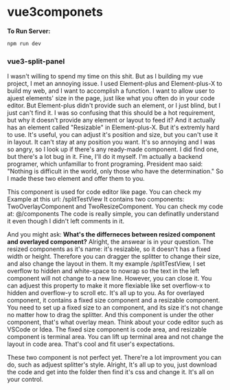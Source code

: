 # vue3componets

**To Run Server:**

```bash
npm run dev
```

### vue3-split-panel

I wasn't willing to spend my time on this shit. But as I building my vue project, I met an annoying issue.
I used Element-plus and Element-plus-X to build my web, and I want to accomplish a function.
I want to allow user to ajuest elements' size in the page, just like what you often do in your code editor.
But Element-plus didn't provide such an element, or I just blind, but I just can't find it.
I was so confusing that this should be a hot requirement, but why it doesn't provide any element or layout to feed it?
And it actually has an element called "Resizable" in Element-plus-X. But it's extremly hard to use. It's useful, you can adjust it's position and size, but you can't use it in layout. It can't stay at any position you want. It's so annoying and I was so angry, so I look up if there's any ready-made component. I did find one, but there's a lot bug in it. Fine, I'll do it myself.
I'm actually a backend programer, which unfamillar to front programing. President mao said: "Nothing is difficult in the world, only those who have the determination." So I made these two element and offer them to you.

This component is used for code editor like page. You can check my Example at this url: /splitTestView
It contains two components: TwoOverlayComponent and TwoResizeComponent. You can check my code at: @/components
The code is really simple, you can definatlly understand it even though I didn't left comments in it.

And you might ask: **What's the differneces between resized component and overlayed component?**
Alright, the answear is in your question.
The resized components as it's name: it's resizable, so it doesn't has a fixed width or height.
Therefore you can dragger the splitter to change their size, and also change the layout in them.
It my example /splitTestView, I set overflow to hidden and white-space to nowrap so the text in the left component will not change to a new line. However, you can close it. You can adjuest this property to make it more flexiable like set overflow-x to hidden and overflow-y to scroll etc. It's all up to you.
As for overlayed component, it contains a fixed size component and a resizable component. You need to set up a fixed size to an component, and its size it's not change no matter how to drag the splitter. And this component is under the other component, that's what overlay mean. Think about your code editor such as VSCode or Idea. The fixed size component is code area, and resizable component is terminal area. You can lift up terminal area and not change the layout in code area. That's cool and fit user's expectations.

These two component is not perfect yet. There're a lot improvment you can do, such as adjuest splitter's style. Alright, It's all up to you, just download the code and get into the folder then find it's css and change it. It's all on your control.
